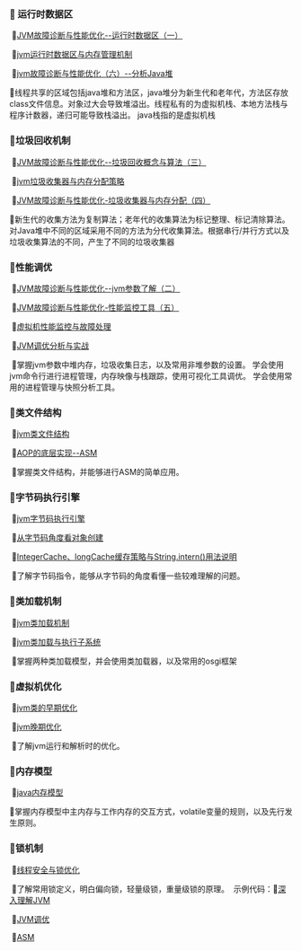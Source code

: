 ### 🍋 运行时数据区

​	🚩[JVM故障诊断与性能优化--运行时数据区（一）](https://www.shiker.tech/archives/814)

​	🚩[jvm运行时数据区与内存管理机制](https://www.shiker.tech/archives/818)

​	🚩[jvm故障诊断与性能优化（六）--分析Java堆](https://www.shiker.tech/archives/768)

​	📌线程共享的区域包括java堆和方法区，java堆分为新生代和老年代，方法区存放class文件信息。对象过大会导致堆溢出。
​	线程私有的为虚拟机栈、本地方法栈与程序计数器，递归可能导致栈溢出。
​	java栈指的是虚拟机栈

### 🍞垃圾回收机制
​	🚩[JVM故障诊断与性能优化--垃圾回收概念与算法（三）](https://www.shiker.tech/archives/808)

​	🚩[jvm垃圾收集器与内存分配策略](https://www.shiker.tech/archives/816)

​	🚩[JVM故障诊断与性能优化-垃圾收集器与内存分配（四）](https://www.shiker.tech/archives/804)

​	📌新生代的收集方法为复制算法；老年代的收集算法为标记整理、标记清除算法。对Java堆中不同的区域采用不同的方法为分代收集算法。
​	根据串行/并行方式以及垃圾收集算法的不同，产生了不同的垃圾收集器

### 🥪性能调优
​	🚩[JVM故障诊断与性能优化--jvm参数了解（二）](https://shiker.gitee.io/24402/)

​	🚩[JVM故障诊断与性能优化-性能监控工具（五）](https://shiker.gitee.io/54988/)

​	🚩[虚拟机性能监控与故障处理](https://shiker.gitee.io/33395/)

​	🚩[JVM调优分析与实战](https://shiker.gitee.io/29524/)

​	📌掌握jvm参数中堆内存，垃圾收集日志，以及常用非堆参数的设置。
​	学会使用jvm命令行进行进程管理，内存映像与栈跟踪，使用可视化工具调优。
​	学会使用常用的进程管理与快照分析工具。

### 🥙类文件结构
​	🚩[jvm类文件结构](https://shiker.gitee.io/30795/)

​	🚩[AOP的底层实现--ASM](https://shiker.gitee.io/38607/)

​	📌掌握类文件结构，并能够进行ASM的简单应用。
### 🍜字节码执行引擎
​	🚩[jvm字节码执行引擎](https://shiker.gitee.io/44052/)

​	🚩[从字节码角度看对象创建](https://shiker.gitee.io/57560/)

​	🚩[IntegerCache、longCache缓存策略与String.intern()用法说明](https://shiker.gitee.io/49987/)

​	📌了解字节码指令，能够从字节码的角度看懂一些较难理解的问题。
### 🍕类加载机制
​	🚩[jvm类加载机制](https://shiker.gitee.io/35257/)

​	🚩[jvm类加载与执行子系统](https://shiker.gitee.io/64497/)

​	📌掌握两种类加载模型，并会使用类加载器，以及常用的osgi框架
### 🥒虚拟机优化
​	🚩[jvm类的早期优化](https://shiker.gitee.io/26959/)

​	🚩[jvm晚期优化](https://shiker.gitee.io/4968/)

​	📌了解jvm运行和解析时的优化。
### 🍑内存模型
​	🚩[java内存模型](https://shiker.gitee.io/7836/)

​	📌掌握内存模型中主内存与工作内存的交互方式，volatile变量的规则，以及先行发生原则。
### 🥥锁机制
​	🚩[线程安全与锁优化](https://shiker.gitee.io/55684/)

​	📌了解常用锁定义，明白偏向锁，轻量级锁，重量级锁的原理。
​	示例代码：
​	🚩[深入理解JVM](https://github.com/shiker1996/JVMdemo)

​	🚩[JVM调优](https://github.com/shiker1996/JVMpractice)

​	🚩[ASM](https://github.com/shiker1996/asm)
